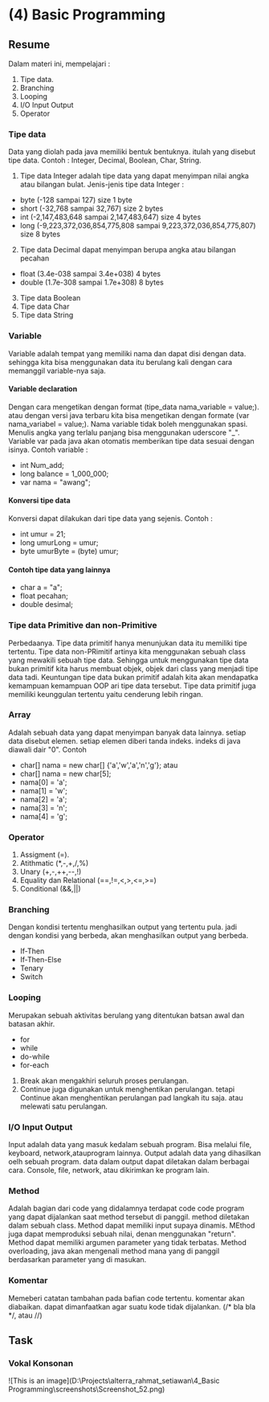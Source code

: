 # (4) Basic Programming
## Resume
Dalam materi ini, mempelajari :
1. Tipe data.
2. Branching
3. Looping
4. I/O Input Output
5. Operator

### Tipe data
Data yang diolah pada java memiliki bentuk bentuknya. itulah yang disebut tipe data.
Contoh : Integer, Decimal, Boolean, Char, String.
1. Tipe data Integer adalah tipe data yang dapat menyimpan nilai angka atau bilangan bulat. Jenis-jenis tipe data Integer :
- byte (-128 sampai 127) size 1 byte
- short (-32,768 sampai 32,767) size 2 bytes
- int (-2,147,483,648 sampai 2,147,483,647) size 4 bytes
- long (-9,223,372,036,854,775,808 sampai 9,223,372,036,854,775,807) size 8 bytes
2. Tipe data Decimal dapat menyimpan berupa angka atau bilangan pecahan
- float (3.4e-038 sampai 3.4e+038) 4 bytes
- double (1.7e-308 sampai 1.7e+308) 8 bytes
3. Tipe data Boolean
4. Tipe data Char
5. Tipe data String

### Variable
Variable adalah tempat yang memiliki nama dan dapat disi dengan data. sehingga kita bisa menggunakan data itu berulang kali dengan cara memanggil variable-nya saja.
#### Variable declaration
Dengan cara mengetikan dengan format (tipe_data nama_variable = value;). atau dengan versi java terbaru kita bisa mengetikan dengan formate (var nama_variabel = value;). Nama variable tidak boleh menggunakan spasi. Menulis angka yang terlalu panjang bisa menggunakan uderscore "_". Variable var pada java akan otomatis memberikan tipe data sesuai dengan isinya. Contoh variable :
- int Num_add;
- long balance = 1_000_000;
- var nama = "awang";
#### Konversi tipe data
Konversi dapat dilakukan dari tipe data yang sejenis. Contoh :
- int umur = 21;
- long umurLong = umur;
- byte umurByte = (byte) umur;
#### Contoh tipe data yang lainnya
- char a = "a";
- float pecahan;
- double desimal;

### Tipe data Primitive dan non-Primitive
Perbedaanya. Tipe data primitif hanya menunjukan data itu memiliki tipe tertentu. Tipe data non-PRimitif artinya kita menggunakan sebuah class yang mewakili sebuah tipe data. Sehingga untuk menggunakan tipe data bukan primitif kita harus membuat objek, objek dari class yang menjadi tipe data tadi. Keuntungan tipe data bukan primitif adalah kita akan mendapatka kemampuan kemampuan OOP ari tipe data tersebut. Tipe data primitif juga memiliki keunggulan tertentu yaitu cenderung lebih ringan.

### Array
Adalah sebuah data yang dapat menyimpan banyak data lainnya. setiap data disebut elemen. setiap elemen diberi tanda indeks. indeks di java diawali dair "0". Contoh
- char[] nama = new char[] {'a','w','a','n','g'}; atau
- char[] nama = new char[5];
- nama[0] = 'a';
- nama[1] = 'w';
- nama[2] = 'a';
- nama[3] = 'n';
- nama[4] = 'g';

### Operator
1. Assigment (=).
2. Atithmatic (*,-,+,/,%)
3. Unary (+,-,++,--,!)
4. Equality dan Relational (==,!=,<,>,<=,>=)
5. Conditional (&&,||)

### Branching
Dengan kondisi tertentu menghasilkan output yang tertentu pula. jadi dengan kondisi yang berbeda, akan menghasilkan output yang berbeda.

- If-Then
- If-Then-Else
- Tenary
- Switch

### Looping
Merupakan sebuah aktivitas berulang yang ditentukan batsan awal dan batasan akhir.
- for
- while
- do-while
- for-each
1. Break akan mengakhiri seluruh proses perulangan.
2. Continue juga digunakan untuk menghentikan perulangan. tetapi Continue akan menghentikan perulangan pad langkah itu saja. atau melewati satu perulangan.

### I/O Input Output
Input adalah data yang masuk kedalam sebuah program. Bisa melalui file, keyboard, network,atauprogram lainnya.
Output adalah data yang dihasilkan oelh sebuah program. data dalam output dapat diletakan dalam berbagai cara. Console, file, network, atau dikirimkan ke program lain.

### Method
Adalah bagian dari code yang didalamnya terdapat code code program yang dapat dijalankan saat method tersebut di panggil. method diletakan dalam sebuah class. Method dapat memiliki input supaya dinamis. MEthod juga dapat memproduksi sebuah nilai, denan menggunakan "return". Method dapat memiliki argumen parameter yang tidak terbatas. Method overloading, java akan mengenali method mana yang di panggil berdasarkan parameter yang di masukan.

### Komentar
Memeberi catatan tambahan pada bafian code tertentu. komentar akan diabaikan. dapat dimanfaatkan agar suatu kode tidak dijalankan. (/* bla bla */, atau //)

## Task
### Vokal Konsonan
![This is an image](D:\Projects\alterra_rahmat_setiawan\4_Basic Programming\screenshots\Screenshot_52.png)